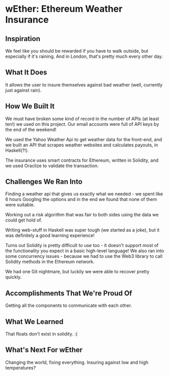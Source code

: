 # wEther: Ethereum Weather Insurance
## Inspiration
We feel like you should be rewarded if you have to walk outside, but especially if it's raining. And in London, that's pretty much every other day.

## What It Does
It allows the user to insure themselves against bad weather (well, currently just against rain).

## How We Built It
We must have broken some kind of record in the number of APIs (at least ten!) we used on this project. Our email accounts were full of API keys by the end of the weekend!

We used the Yahoo Weather Api to get weather data for the front-end, and we built an API that scrapes weather websites and calculates payouts, in Haskell(?!).

The insurance uses smart contracts for Ethereum, written in Solidity, and we used Oraclize to validate the transaction.

## Challenges We Ran Into
Finding a weather api that gives us exactly what we needed - we spent like 6 hours Googling the options and in the end we found that none of them were suitable.

Working out a risk algorithm that was fair to both sides using the data we could get hold of.

Writing web-stuff in Haskell was super tough (we started as a joke), but it was definitely a good learning experience!

Turns out Solidity is pretty difficult to use too - it doesn't support most of the functionality you expect in a basic high-level language! We also ran into some concurrency issues - because we had to use the Web3 library to call Solidity methods in the Ethereum network.

We had one Git nightmare, but luckily we were able to recover pretty quickly.

## Accomplishments That We're Proud Of
Getting all the components to communicate with each other.

## What We Learned
That floats don't exist in solidity. :(

## What's Next For wEther
Changing the world, fixing everything. Insuring against low and high temperatures?
